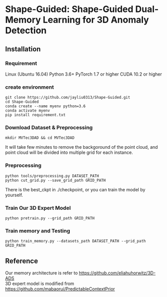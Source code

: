 # Shape-Guided: Shape-Guided Dual-Memory Learning for 3D Anomaly Detection



## Installation
### Requirement
Linux (Ubuntu 16.04)
Python 3.6+
PyTorch 1.7 or higher
CUDA 10.2 or higher

### create environment
```
git clone https://github.com/jayliu0313/Shape-Guided.git
cd Shape-Guided
conda create --name myenv python=3.6
conda activate myenv
pip install requirement.txt
```

### Download Dataset & Preprocessing
```
mkdir MVTec3DAD && cd MVTec3DAD

```

It will take few minutes to remove the backgoround of the point cloud, and point cloud will be divided into multiple grid for each instance. 
### Preprocessing
```
python tools/preprocessing.py DATASET_PATH
python cut_grid.py --save_grid_path GRID_PATH
```

There is the best_ckpt in ./checkpoint, or you can train the model by yourself.
### Train Our 3D Expert Model
```
python pretrain.py --grid_path GRID_PATH
```

### Train memory and Testing
```
python train_memory.py --datasets_path DATASET_PATH --grid_path GRID_PATH
```

## Reference
Our memory architecture is refer to https://github.com/eliahuhorwitz/3D-ADS  
3D expert model is modified from https://github.com/mabaorui/PredictableContextPrior



